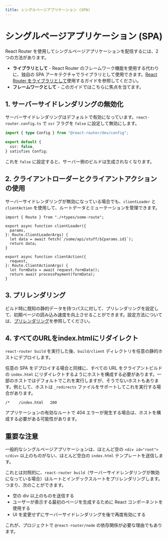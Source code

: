```yaml
---
title: シングルページアプリケーション (SPA)
---
```


# シングルページアプリケーション (SPA)

React Router を使用してシングルページアプリケーションを配信するには、2 つの方法があります。

- **ライブラリとして** - React Router のフレームワーク機能を使用する代わりに、独自の SPA アーキテクチャでライブラリとして使用できます。[React Router をライブラリとして](../start/library/installation)使用するガイドを参照してください。
- **フレームワークとして** - このガイドではこちらに焦点を当てます。

## 1. サーバーサイドレンダリングの無効化

サーバーサイドレンダリングはデフォルトで有効になっています。`react-router.config.ts` で `ssr` フラグを `false` に設定して無効にします。

```ts filename=react-router.config.ts lines=[4]
import { type Config } from "@react-router/dev/config";

export default {
  ssr: false,
} satisfies Config;
```

これを `false` に設定すると、サーバー側のビルドは生成されなくなります。

## 2. クライアントローダーとクライアントアクションの使用

サーバーサイドレンダリングが無効になっている場合でも、`clientLoader` と `clientAction` を使用して、ルートデータとミューテーションを管理できます。

```tsx filename=some-route.tsx
import { Route } from "./+types/some-route";

export async function clientLoader({
  params,
}: Route.ClientLoaderArgs) {
  let data = await fetch(`/some/api/stuff/${params.id}`);
  return data;
}

export async function clientAction({
  request,
}: Route.ClientActionArgs) {
  let formData = await request.formData();
  return await processPayment(formData);
}
```

## 3. プリレンダリング

ビルド時に既知の静的データを持つパスに対して、プリレンダリングを設定して、初期ページの読み込み速度を向上させることができます。設定方法については、[プリレンダリング](./pre-rendering)を参照してください。

## 4. すべてのURLをindex.htmlにリダイレクト

`react-router build` を実行した後、`build/client` ディレクトリを任意の静的ホストにデプロイします。

任意の SPA をデプロイする場合と同様に、すべての URL をクライアントビルドの `index.html` にリダイレクトするようにホストを構成する必要があります。一部のホストではデフォルトでこれを実行しますが、そうでないホストもあります。例として、ホストは `_redirects` ファイルをサポートしてこれを実行する場合があります。

```
/*    /index.html   200
```

アプリケーションの有効なルートで 404 エラーが発生する場合は、ホストを構成する必要がある可能性があります。

## 重要な注意

一般的なシングルページアプリケーションは、ほとんど空の `<div id="root"></div>` 以上のものがない、ほとんど空白の `index.html` テンプレートを送信します。

これとは対照的に、`react-router build`（サーバーサイドレンダリングが無効になっている場合）はルートとインデックスルートをプリレンダリングします。つまり、次のことができます。

- 空の div 以上のものを送信する
- ユーザーが表示する最初のページを生成するために React コンポーネントを使用する
- UI を変更せずにサーバーサイドレンダリングを後で再度有効にする

これが、プロジェクトで `@react-router/node` の依存関係が必要な理由でもあります。

